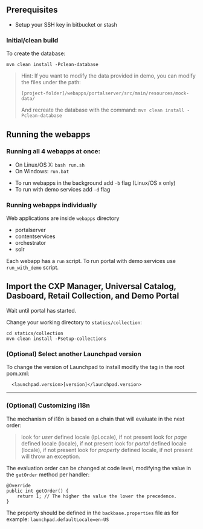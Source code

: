 ## Prerequisites

 * Setup your SSH key in bitbucket or stash

### Initial/clean build

To create the database:
```
mvn clean install -Pclean-database
```

> Hint: If you want to modify the data provided in demo, you can modify the files under the path:
> 
> ```
> [project-folder]/webapps/portalserver/src/main/resources/mock-data/
> ```
> 
> And recreate the database with the command: `mvn clean install -Pclean-database`

## Running the webapps

### Running all 4 webapps at once:

 - On Linux/OS X: `bash run.sh`
 - On Windows: `run.bat`

* To run webapps in the background add `-b` flag  (Linux/OS x only)
* To run with demo services add `-d` flag

### Running webapps individually

Web applications are inside `webapps` directory

* portalserver
* contentservices
* orchestrator
* solr

Each webapp has a `run` script.
To run portal with demo services use `run_with_demo` script.


## Import the CXP Manager, Universal Catalog, Dasboard, Retail Collection, and Demo Portal

Wait until portal has started.

Change your working directory to `statics/collection`:

```
cd statics/collection
mvn clean install -Psetup-collections
```

### (Optional) Select another Launchpad version

To change the version of Launchpad to install modify the tag in the root pom.xml:
```  
  <launchpad.version>[version]</launchpad.version>
```

---

### (Optional) Customizing i18n

The mechanism of i18n is based on a chain that will evaluate in the next order:

> look for *user* defined locale (lpLocale), if not present
> look for *page* defined locale (locale), if not present
> look for *portal* defined locale (locale), if not present
> look for *property* defined locale, if not present will throw an exception.

The evaluation order can be changed at code level, modifying the value in the `getOrder` method per handler:

```
@Override
public int getOrder() {
    return 1; // The higher the value the lower the precedence.
}
```

The property should be defined in the `backbase.properties` file as for example: `launchpad.defaultLocale=en-US`
